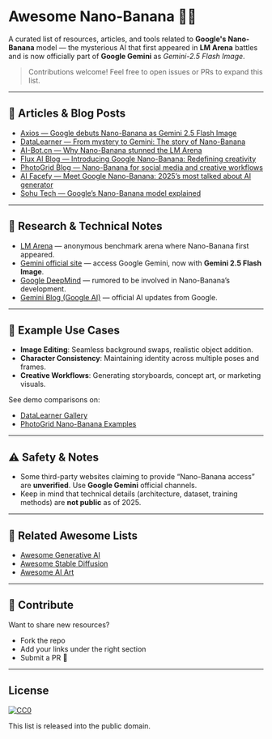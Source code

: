 # Awesome Nano-Banana 🍌✨  
A curated list of resources, articles, and tools related to **Google's Nano-Banana** model — the mysterious AI that first appeared in **LM Arena** battles and is now officially part of **Google Gemini** as *Gemini-2.5 Flash Image*.  

> Contributions welcome! Feel free to open issues or PRs to expand this list.

---

## 📖 Articles & Blog Posts

- [Axios — Google debuts Nano-Banana as Gemini 2.5 Flash Image](https://www.axios.com/2025/08/26/nano-banana-google-ai-images?utm_source=chatgpt.com)  
- [DataLearner — From mystery to Gemini: The story of Nano-Banana](https://www.datalearner.com/blog/1051756024909373?utm_source=chatgpt.com)  
- [AI-Bot.cn — Why Nano-Banana stunned the LM Arena](https://ai-bot.cn/nano-banana/?utm_source=chatgpt.com)  
- [Flux AI Blog — Introducing Google Nano-Banana: Redefining creativity](https://flux-ai.io/tw/blog/detail/Introducing-Google-Nano-Banana-The-Mysterious-AI-Image-Generator-Redefining-Creativity-2f903e07e58d/?utm_source=chatgpt.com)  
- [PhotoGrid Blog — Nano-Banana for social media and creative workflows](https://www.photogrid.app/blog/tw/nano-banana/?utm_source=chatgpt.com)  
- [AI Facefy — Meet Google Nano-Banana: 2025’s most talked about AI generator](https://aifacefy.com/cn/blog/detail/Meet-Google-Nano-Banana-2025-s-Most-Talked-About-AI-Image-Generator-2d1594bbae54/?utm_source=chatgpt.com)  
- [Sohu Tech — Google’s Nano-Banana model explained](https://www.sohu.com/a/929128410_211762?utm_source=chatgpt.com)  

---

## 🧪 Research & Technical Notes

- [LM Arena](https://lmarena.ai/) — anonymous benchmark arena where Nano-Banana first appeared.  
- [Gemini official site](https://gemini.google.com/) — access Google Gemini, now with **Gemini 2.5 Flash Image**.  
- [Google DeepMind](https://deepmind.google/) — rumored to be involved in Nano-Banana’s development.  
- [Gemini Blog (Google AI)](https://blog.google/technology/ai/) — official AI updates from Google.  

---

## 🎨 Example Use Cases

- **Image Editing**: Seamless background swaps, realistic object addition.  
- **Character Consistency**: Maintaining identity across multiple poses and frames.  
- **Creative Workflows**: Generating storyboards, concept art, or marketing visuals.  

See demo comparisons on:  
- [DataLearner Gallery](https://www.datalearner.com/blog/1051756024909373?utm_source=chatgpt.com)  
- [PhotoGrid Nano-Banana Examples](https://www.photogrid.app/blog/tw/nano-banana/?utm_source=chatgpt.com)  

---

## ⚠️ Safety & Notes

- Some third-party websites claiming to provide “Nano-Banana access” are **unverified**. Use **Google Gemini** official channels.  
- Keep in mind that technical details (architecture, dataset, training methods) are **not public** as of 2025.  

---

## 📌 Related Awesome Lists

- [Awesome Generative AI](https://github.com/steven2358/awesome-generative-ai)  
- [Awesome Stable Diffusion](https://github.com/awesome-stable-diffusion/awesome-stable-diffusion)  
- [Awesome AI Art](https://github.com/halostatue/awesome-ai-art)  

---

## 🌟 Contribute

Want to share new resources?  
- Fork the repo  
- Add your links under the right section  
- Submit a PR 🚀  

---

## License

[![CC0](https://licensebuttons.net/p/zero/1.0/88x31.png)](https://creativecommons.org/publicdomain/zero/1.0/)  

This list is released into the public domain.
